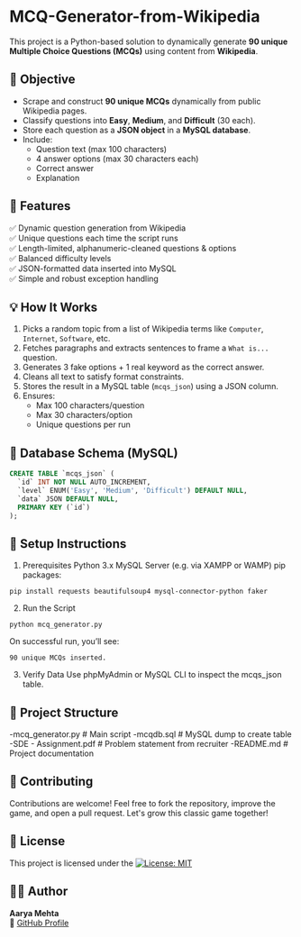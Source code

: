 # MCQ-Generator-from-Wikipedia
This project is a Python-based solution to dynamically generate **90 unique Multiple Choice Questions (MCQs)** using content from **Wikipedia**.

## 🎯 Objective
- Scrape and construct **90 unique MCQs** dynamically from public Wikipedia pages.
- Classify questions into **Easy**, **Medium**, and **Difficult** (30 each).
- Store each question as a **JSON object** in a **MySQL database**.
- Include:
  - Question text (max 100 characters)
  - 4 answer options (max 30 characters each)
  - Correct answer
  - Explanation

## 🚀 Features

✅ Dynamic question generation from Wikipedia  
✅ Unique questions each time the script runs  
✅ Length-limited, alphanumeric-cleaned questions & options  
✅ Balanced difficulty levels  
✅ JSON-formatted data inserted into MySQL  
✅ Simple and robust exception handling

## 💡 How It Works
1. Picks a random topic from a list of Wikipedia terms like `Computer`, `Internet`, `Software`, etc.
2. Fetches paragraphs and extracts sentences to frame a `What is...` question.
3. Generates 3 fake options + 1 real keyword as the correct answer.
4. Cleans all text to satisfy format constraints.
5. Stores the result in a MySQL table (`mcqs_json`) using a JSON column.
6. Ensures:
   - Max 100 characters/question
   - Max 30 characters/option
   - Unique questions per run

## 🧾 Database Schema (MySQL)
```sql
CREATE TABLE `mcqs_json` (
  `id` INT NOT NULL AUTO_INCREMENT,
  `level` ENUM('Easy', 'Medium', 'Difficult') DEFAULT NULL,
  `data` JSON DEFAULT NULL,
  PRIMARY KEY (`id`)
);
```

## 🔧 Setup Instructions
1. Prerequisites
Python 3.x
MySQL Server (e.g. via XAMPP or WAMP)
pip packages:
```
pip install requests beautifulsoup4 mysql-connector-python faker
```
2. Run the Script
```
python mcq_generator.py
```
On successful run, you’ll see:
```
90 unique MCQs inserted.
```
3. Verify Data
Use phpMyAdmin or MySQL CLI to inspect the mcqs_json table.

## 📂 Project Structure
-mcq_generator.py       # Main script
-mcqdb.sql              # MySQL dump to create table
-SDE - Assignment.pdf   # Problem statement from recruiter
-README.md              # Project documentation

## 🤝 Contributing
Contributions are welcome!
Feel free to fork the repository, improve the game, and open a pull request. Let's grow this classic game together!

## 📄 License
This project is licensed under the [![License: MIT](https://img.shields.io/badge/License-MIT-blue.svg)](./LICENSE)

## 👩‍💻 Author
**Aarya Mehta**  
🔗 [GitHub Profile](https://github.com/AaryaMehta2506)



